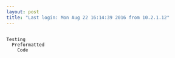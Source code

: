 ```yaml
---
layout: post
title: "Last login: Mon Aug 22 16:14:39 2016 from 10.2.1.12"
---
```


<code>
Testing
  Preformatted
    Code
</code>

<style>
code {
  white-space: pre-wrap;
}
</style>
<script>
 console.log("hello")
</script>
